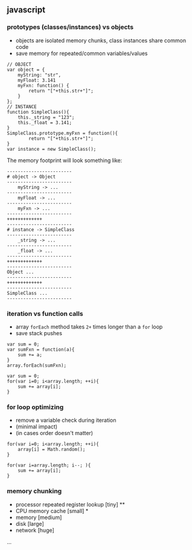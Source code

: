 ## javascript


### prototypes (classes/instances) vs objects
- objects are isolated memory chunks, class instances share common code
- save memory for repeated/common variables/values

```
// OBJECT
var object = {
	myString: "str",
	myFloat: 3.141
	myFxn: function() {
		return "["+this.str+"]";
	}
};
// INSTANCE
function SimpleClass(){
	this._string = "123";
	this._float = 3.141;
}
SimpleClass.prototype.myFxn = function(){
		return "["+this.str+"]";
}
var instance = new SimpleClass();
```
The memory footprint will look something like:
```
------------------------
# object -> Object
------------------------
	myString -> ...
------------------------
	myFloat -> ...
------------------------
	myFxn -> ...
------------------------
+++++++++++++
------------------------
# instance -> SimpleClass
------------------------
	_string -> ...
------------------------
	_float -> ...
------------------------
+++++++++++++
------------------------
Object ...
------------------------
+++++++++++++
------------------------
SimpleClass ...
------------------------
```


### iteration vs function calls
- array `forEach` method takes `2+` times longer than a `for` loop
- save stack pushes

```
var sum = 0;
var sumFxn = function(a){
	sum += a;
}
array.forEach(sumFxn);
```

```
var sum = 0;
for(var i=0; i<array.length; ++i){
	sum += array[i];
}
```




### for loop optimizing
- remove a variable check during iteration
- (minimal impact)
- (in cases order doesn't matter)

```
for(var i=0; i<array.length; ++i){
	array[i] = Math.random();
}
```

```
for(var i=array.length; i--; ){
	sum += array[i];
}
```


### memory chunking

- processor repeated register lookup [tiny] **
- CPU memory cache [small] *
- memory [medium]
- disk [large]
- network [huge]













...
